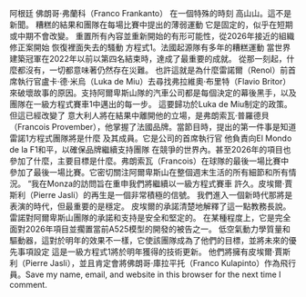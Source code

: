 阿根廷 佛朗哥·弗蘭科（Franco Frankanto） 在一個特殊的時刻 高山山。這不是新聞。 糟糕的結果和團隊在每場比賽中提出的薄弱運動 它是固定的，似乎在短期或中期不會改變。 重置所有內容並重新開始的有形可能性，從2026年接近的組織修正案開始 恢復裡面失去的騷動 方程式1。法國起源隊有多年的糟糕運動 當世界建築冠軍在2022年以前以第四名結束時，達成了最重要的成就。 從那一刻起，什麼都沒有，一切都意味著仍然存在災難。 也許這就是為什麼雷諾爾（Renol）前首席執行官盧卡·德·米烏（Luka de Miu）去尋找弗拉維奧·布里特（Flavio Britor）來破壞故事的原因。支持阿爾卑斯山隊的汽車公司都是每個決定的幕後黑手，以及團隊在一級方程式賽車1中邁出的每一步。 這要歸功於Luka de Miu制定的政策。但這已經改變了 意大利人將在結果中離開他的立場，是弗朗索瓦·普羅德貝（Francois Provember），他掌握了法國品牌。當節目時，提出的第一件事是知道雷諾1方程式團隊將是什麼 及其成員。它是公司的首席執行官 他負責向El Mondo de la F1和平，以確保品牌繼續支持團隊 在競爭的世界內。甚至2026年的項目也參加了什麼，主要目標是什麼。弗朗索瓦（Francois）在球隊的最後一場比賽中參加了最後一場比賽。它密切關注阿爾卑斯山在整個週末生活的所有細節和所有情況。 “我在Monza的訪問旨在重申我們將繼續以一級方程式賽車 許久。皮埃爾·賈斯利（Pierre Jasli）的再生是一個非常積極的信號。 我們進入一個新時代那將是表演的時代，但最重要的是穩定。 皮埃爾的承諾清楚地解釋了這一點教務長說。雷諾對阿爾卑斯山團隊的承諾和支持是安全和堅定的。 在某種程度上，它是完全面對2026年項目並擱置當前A525模型的開發的被告之一。 低空氣動力學質量和驅動器，這對於明年的效果不一樣，它使該團隊成為了他們的目標，並將未來的優先事項設定 這是一級方程式1將於明年獲得的技術更新。 他們將擁有皮埃爾·賈斯利（Pierre Jasli），並且肯定會將佛朗哥·庫拉平托（Franco Kulapinto）作為飛行員。Save my name, email, and website in this browser for the next time I comment.